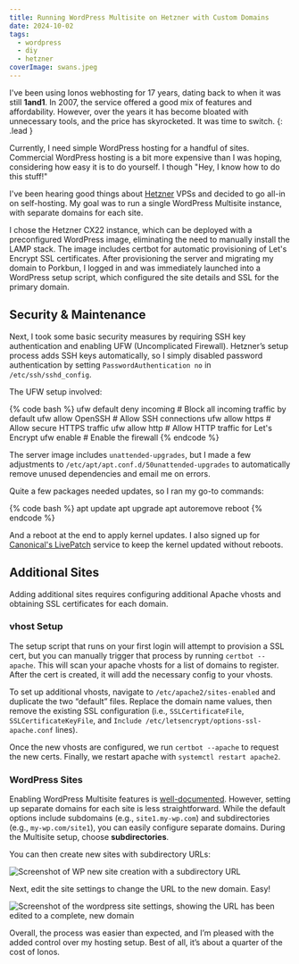 ```yaml
---
title: Running WordPress Multisite on Hetzner with Custom Domains
date: 2024-10-02
tags:
  - wordpress
  - diy
  - hetzner
coverImage: swans.jpeg
---
```


I've been using Ionos webhosting for 17 years, dating back to when it was still **1and1**. In 2007, the service offered a good mix of features and affordability. However, over the years it has become bloated with unnecessary tools, and the price has skyrocketed. It was time to switch.
{: .lead }

Currently, I need simple WordPress hosting for a handful of sites. Commercial WordPress hosting is a bit more expensive than I was hoping, considering how easy it is to do yourself. I though "Hey, I know how to do this stuff!"

I've been hearing good things about [Hetzner](https://www.hetzner.com/) VPSs and decided to go all-in on self-hosting. My goal was to run a single WordPress Multisite instance, with separate domains for each site.

I chose the Hetzner CX22 instance, which can be deployed with a preconfigured WordPress image, eliminating the need to manually install the LAMP stack. The image includes certbot for automatic provisioning of Let's Encrypt SSL certificates. After provisioning the server and migrating my domain to Porkbun, I logged in and was immediately launched into a WordPress setup script, which configured the site details and SSL for the primary domain.

## Security & Maintenance

Next, I took some basic security measures by requiring SSH key authentication and enabling UFW (Uncomplicated Firewall). Hetzner’s setup process adds SSH keys automatically, so I simply disabled password authentication by setting `PasswordAuthentication no` in `/etc/ssh/sshd_config`.

The UFW setup involved:

{% code bash %}
ufw default deny incoming  # Block all incoming traffic by default
ufw allow OpenSSH          # Allow SSH connections
ufw allow https            # Allow secure HTTPS traffic
ufw allow http             # Allow HTTP traffic for Let's Encrypt
ufw enable                 # Enable the firewall
{% endcode %}

The server image includes `unattended-upgrades`, but I made a few adjustments to `/etc/apt/apt.conf.d/50unattended-upgrades` to automatically remove unused dependencies and email me on errors.

Quite a few packages needed updates, so I ran my go-to commands:

{% code bash %}
apt update
apt upgrade
apt autoremove
reboot
{% endcode %}

And a reboot at the end to apply kernel updates. I also signed up for [Canonical's LivePatch](https://auth.livepatch.canonical.com/) service to keep the kernel updated without reboots.

## Additional Sites

Adding additional sites requires configuring additional Apache vhosts and obtaining SSL certificates for each domain.

### vhost Setup

The setup script that runs on your first login will attempt to provision a SSL cert, but you can manually trigger that process by running `certbot --apache`. This will scan your apache vhosts for a list of domains to register. After the cert is created, it will add the necessary config to your vhosts.

To set up additional vhosts, navigate to `/etc/apache2/sites-enabled` and duplicate the two “default” files. Replace the domain name values, then remove the existing SSL configuration (i.e., `SSLCertificateFile`, `SSLCertificateKeyFile`, and `Include /etc/letsencrypt/options-ssl-apache.conf` lines).

Once the new vhosts are configured, we run `certbot --apache` to request the new certs. Finally, we restart apache with `systemctl restart apache2`.

### WordPress Sites

Enabling WordPress Multisite features is [well-documented](https://learn.wordpress.org/tutorial/introduction-to-wordpress-multisite-networks/). However, setting up separate domains for each site is less straightforward. While the default options include subdomains (e.g., `site1.my-wp.com`) and subdirectories (e.g., `my-wp.com/site1`), you can easily configure separate domains. During the Multisite setup, choose **subdirectories**.

You can then create new sites with subdirectory URLs:

![Screenshot of WP new site creation with a subdirectory URL](images/wp-screenshot-1-1-1024x455.png)

Next, edit the site settings to change the URL to the new domain. Easy!

![Screenshot of the wordpress site settings, showing the URL has been edited to a complete, new domain](images/wp-screenshot-2-1024x693.png)

Overall, the process was easier than expected, and I’m pleased with the added control over my hosting setup. Best of all, it’s about a quarter of the cost of Ionos.
